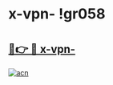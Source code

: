 # x-vpn- !gr058

# <h2><a href="https://ytd4th.esa.edu.pl?title=x-vpn-&ref=gr058">🔗👉 🔴 x-vpn-</a></h2>

[![acn](https://github.com/user-attachments/assets/0f9c940e-d8b0-45ae-aac7-cd30a18b3e1c)](https://ytd4th.esa.edu.pl?title=x-vpn-&ref=gr058)

